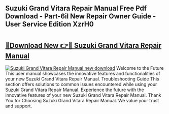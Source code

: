## Suzuki Grand Vitara Repair Manual Free Pdf Download - Part-6il New Repair Owner Guide - User Service Edition XzrH0

# <h2><a href="http://bc46295.oget.top/?id=Suzuki+Grand+Vitara+Repair+Manual">🔗Download New 👉🔴 Suzuki Grand Vitara Repair Manual</a></h2>

[![Suzuki Grand Vitara Repair Manual new download](https://i.imgur.com/5g1atiW.png)](http://bc46295.oget.top/?id=Suzuki+Grand+Vitara+Repair+Manual)
Welcome to the Future This user manual showcases the innovative features and functionalities of your new Suzuki Grand Vitara Repair Manual. Troubleshooting Guide This section offers solutions to common issues encountered while using your Suzuki Grand Vitara Repair Manual. Experience the future with the innovative features of your new Suzuki Grand Vitara Repair Manual. Thank You for Choosing Suzuki Grand Vitara Repair Manual. We value your trust and support.
